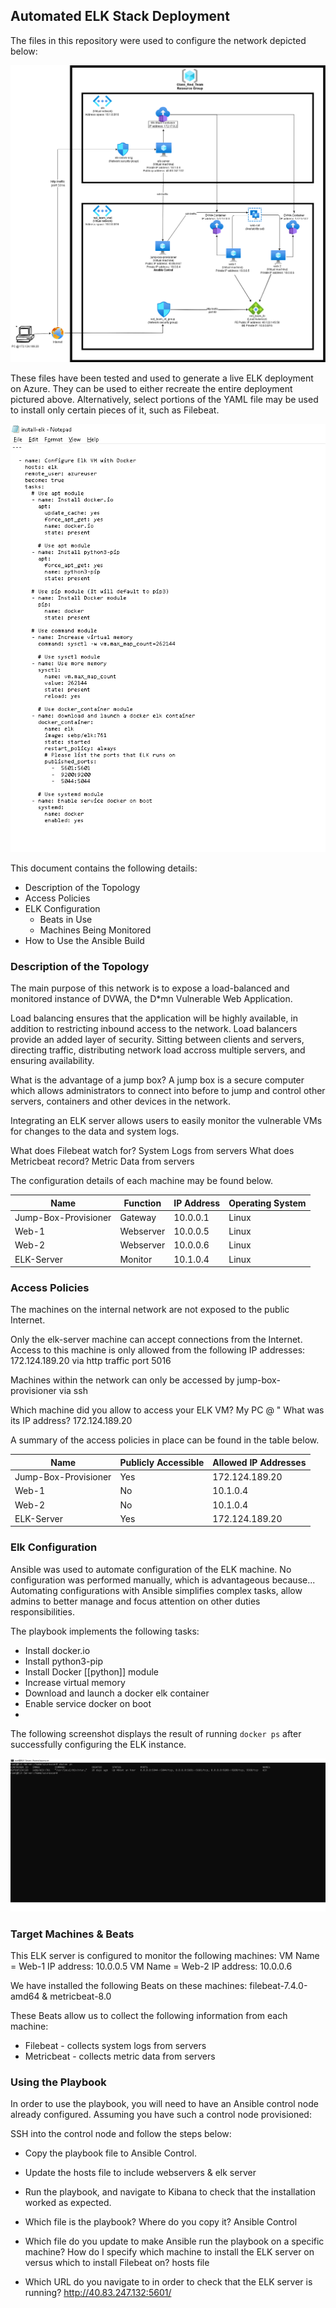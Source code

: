 ## Automated ELK Stack Deployment

The files in this repository were used to configure the network depicted below:

![carlos_gonzalez_unit_13_projectdrawio drawio](Images/carlos_gonzalez_unit_13_projectdrawio.drawio.png)


These files have been tested and used to generate a live ELK deployment on Azure. They can be used to either recreate the entire deployment pictured above. Alternatively, select portions of the YAML file may be used to install only certain pieces of it, such as Filebeat.

![Images/install_elk_yml.png](Images/install_elk_yml.png)
  

This document contains the following details:
- Description of the Topology
- Access Policies
- ELK Configuration
  - Beats in Use
  - Machines Being Monitored
- How to Use the Ansible Build


### Description of the Topology

The main purpose of this network is to expose a load-balanced and monitored instance of DVWA, the D*mn Vulnerable Web Application.

Load balancing ensures that the application will be highly available, in addition to restricting inbound access to the network.
Load balancers provide an added layer of security. Sitting between clients and servers, directing traffic, distributing network load accross multiple servers, and ensuring availability. 

What is the advantage of a jump box?
A jump box is a secure computer which allows administrators to connect into before to jump and control other servers, containers and other devices in the network.   

Integrating an ELK server allows users to easily monitor the vulnerable VMs for changes to the data and system logs.

What does Filebeat watch for? System Logs from servers
What does Metricbeat record? Metric Data from servers

The configuration details of each machine may be found below.

| Name                | Function | IP Address | Operating System |
|---------------------|----------|------------|------------------|
|Jump-Box-Provisioner | Gateway  | 10.0.0.1   | Linux            |
|Web-1                |Webserver | 10.0.0.5   | Linux            |
|Web-2                |Webserver | 10.0.0.6   | Linux            |
|ELK-Server           |Monitor   | 10.1.0.4   | Linux            |

### Access Policies

The machines on the internal network are not exposed to the public Internet. 

Only the elk-server machine can accept connections from the Internet. Access to this machine is only allowed from the following IP addresses:
172.124.189.20 via http traffic port 5016

Machines within the network can only be accessed by jump-box-provisioner via ssh

Which machine did you allow to access your ELK VM? 
My PC @ " What was its IP address? 172.124.189.20

A summary of the access policies in place can be found in the table below.

| Name                | Publicly Accessible | Allowed IP Addresses |
|---------------------|---------------------|----------------------|
|Jump-Box-Provisioner | Yes                 | 172.124.189.20       |
|Web-1                | No                  | 10.1.0.4             |
|Web-2                | No                  | 10.1.0.4             |
|ELK-Server           | Yes                 | 172.124.189.20       |

### Elk Configuration

Ansible was used to automate configuration of the ELK machine. No configuration was performed manually, which is advantageous because...
Automating configurations with Ansible simplifies complex tasks, allow admins to better manage and focus attention on other duties responsibilities. 

The playbook implements the following tasks:
- Install docker.io
- Install python3-pip
- Install Docker [[python]] module
- Increase virtual memory
- Download and launch a docker elk container
- Enable service docker on boot
- 
The following screenshot displays the result of running `docker ps` after successfully configuring the ELK instance.

![Images/docker_ps.png](Images/docker_ps.png)

### Target Machines & Beats
This ELK server is configured to monitor the following machines:
         VM Name = Web-1  IP address: 10.0.0.5
         VM Name = Web-2  IP address: 10.0.0.6

We have installed the following Beats on these machines:
 filebeat-7.4.0-amd64 & metricbeat-8.0


These Beats allow us to collect the following information from each machine:
- Filebeat - collects system logs from servers
- Metricbeat - collects metric data from servers

### Using the Playbook
In order to use the playbook, you will need to have an Ansible control node already configured. Assuming you have such a control node provisioned: 

SSH into the control node and follow the steps below:
- Copy the playbook file to Ansible Control.
- Update the hosts file to include webservers & elk server
- Run the playbook, and navigate to Kibana to check that the installation worked as expected.


- Which file is the playbook? Where do you copy it? Ansible Control
- Which file do you update to make Ansible run the playbook on a specific machine? How do I specify which machine to install the ELK server on versus which to install Filebeat on? hosts file
- Which URL do you navigate to in order to check that the ELK server is running? http://40.83.247.132:5601/

